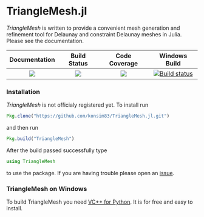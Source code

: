 # TriangleMesh.jl

*TriangleMesh* is written to provide a convenient mesh generation and refinement tool for Delaunay and constraint Delaunay meshes in Julia. Please see the documentation.

| **Documentation** | **Build Status** | **Code Coverage**| **Windows Build** | 
|:-----------------:|:----------------:|:----------------:|:-----------------:|
| [![][docs-latest-img]][docs-latest-url] | [![][travis-img]][travis-url] |  [![][codecov-img]][codecov-url] | [![Build status][appveyor-img]][appveyor-url] |

### Installation

*TriangleMesh* is not officialy registered yet. To install run
```julia
Pkg.clone("https://github.com/konsim83/TriangleMesh.jl.git")
```
and then run
```julia
Pkg.build("TriangleMesh")
```
After the build passed successfully type
```julia
using TriangleMesh
```
to use the package. If you are having trouble please open an [issue](https://github.com/konsim83/TriangleMesh.jl/issues).

### TriangleMesh on Windows

To build TriangleMesh you need [VC++ for Python](https://www.microsoft.com/en-us/download/details.aspx?id=44266). It is for free and easy to install.

[docs-latest-img]: https://img.shields.io/badge/docs-latest-blue.svg
[docs-latest-url]: https://konsim83.github.io/TriangleMesh.jl/latest

[docs-stable-img]: https://img.shields.io/badge/docs-stable-blue.svg
[docs-stable-url]: https://konsim83.github.io/TriangleMesh.jl/stable

[travis-img]: https://travis-ci.org/konsim83/TriangleMesh.jl.svg?branch=master
[travis-url]: https://travis-ci.org/konsim83/TriangleMesh.jl

[codecov-img]: https://codecov.io/gh/konsim83/TriangleMesh.jl/branch/master/graph/badge.svg
[codecov-url]: https://codecov.io/gh/konsim83/TriangleMesh.jl

[appveyor-url]: https://ci.appveyor.com/project/konsim83/trianglemesh-jl
[appveyor-img]: https://ci.appveyor.com/api/projects/status/79ww082lilsp21re?svg=true
